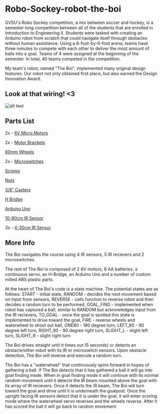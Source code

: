 # Robo-Sockey-robot-the-boi

GVSU's Robo Sockey competition, a mix between soccer and hockey, is a semester long competition between all of the students that are enrolled in Introduction to Engineering II. Students were tasked with creating an Arduino robot from scratch that could navigate itself through obstacles without human assistance. Using a 6-foot-by-6-foot arena, teams have three minutes to compete with each other to deliver the most amount of balls into a goal. Teams of 4 were assigned at the beginning of the semester. In total, 40 teams competed in the competition.

My team's robot, named "The Boi", implemented many original design features. Our robot not only obtained first place, but also earned the Design Innovation Award.

## Look at that wiring! <3
![alt text](https://i.imgur.com/jiaLRZP.jpg "The Boi")

## Parts List
2x - [6V Micro Motors](https://www.pololu.com/product/1101 "Pololu - 6V Motors")

2x - [Motor Brackets](https://www.pololu.com/product/989 "Pololu - Brackets")

[60mm Wheels](https://www.pololu.com/product/1421 "Pololu - Wheels")

2x - [Microswitches](https://www.pololu.com/product/1403 "Pololu - Microswitches")

[Screws](https://www.pololu.com/product/2716 "Pololu - Screws")

[Nuts](https://www.pololu.com/product/1067 "Pololu - Nuts")

[3/8" Casters](https://www.pololu.com/product/951 "Pololu - Casters")

[H Bridge](https://www.ebay.com/p/L298n-DC-Stepper-Motor-Driver-Module-Dual-H-Bridge-Control-Board-for-Arduino-OEG/925697857?iid=113215146582 "Ebay - H Bridge")

[Arduino Uno](https://www.amazon.com/Elegoo-EL-CB-001-ATmega328P-ATMEGA16U2-Arduino/dp/B01EWOE0UU/ref=sr_1_4?keywords=arduino+uno&qid=1557781051&s=gateway&sr=8-4 "Amazon - Arduino Uno")

[10-80cm IR Sensor](https://www.pololu.com/product/136 "Pololu - IR Sensor")

3x - [4-30cm IR Sensor](https://www.pololu.com/product/2464 "Pololu - IR Sensor")

## More Info

The Boi navigates the course using 4 IR sensors, 5 IR recievers and 2 microswitches.

The rest of The Boi is composed of 2 6V motors, 6 AA batteries, a continuous servo, an H-Bridge, an Arduino Uno and a number of custom milled ABS plastic parts.

At the heart of The Boi's code is a state machine. The potential states are as follows: 
START - initial state, 
RANDOM - decides the next movement based on input from sensors, 
REVERSE - calls function to reverse robot and then decides a random turn to be performed, 
GOAL_FIND - implemented when robot has captured a ball, similar to RANDOM but acknowledges input from the IR recievers, 
TO_GOAL - once the goal is spotted this state is implemented to drive toward the goal, 
FIRE - reverse wheels and waterwheel to shoot out ball, 
ONE80 - 180 degree turn, 
LEFT_90 - 90 degree left turn, 
RIGHT_90 - 90 degree right turn, 
SLIGHT_L - slight left turn, 
SLIGHT_R - slight right turn

The Boi drives straight until it times out (5 seconds) or detects an obstacle/other robot with its IR or microswitch sensors. Upon obstacle detection, The Boi will reverse and execute a random turn.

The Boi has a "waterwheel" that continuously spins forward in hopes of gathering a ball. If The Boi detects that it has gathered a ball it will go into goal finding mode. When in goal finding mode it will continue with its normal random movement until it detects the IR beam mounted above the goal with its array of IR recievers. Once it detects the IR beam, The Boi will turn toward the goal and drive until it is underneath the goalpost. Once the upright facing IR sensors detect that it is under the goal, it will enter scoring mode where the  waterwheel servo reverses and the wheels reverse. After it has scored the ball it will go back to random movement.
